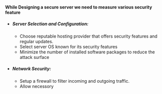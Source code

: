 
**While Designing a secure server we need to measure various security feature**

* ##### Server Selection and Configuration:
	* Choose reputable hosting provider that offers security features and regular updates.
	* Select server OS known for its security features
	* Minimize the number of installed software packages to reduce the attack surface
* ##### Network Security:
	* Setup a firewall to filter incoming and outgoing traffic.
	* Allow necessory
